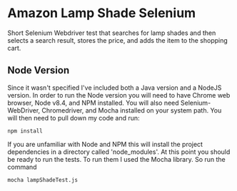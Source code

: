 # Amazon Lamp Shade Selenium
Short Selenium Webdriver test that searches for lamp shades and then selects a search result, stores the price, and adds the item to the shopping cart.

## Node Version
Since it wasn't specified I've included both a Java version and a NodeJS version. In order to run the
Node version you will need to have Chrome web browser, Node v8.4, and NPM installed.  You will also
need Selenium-WebDriver, Chromedriver, and Mocha installed on your system path.  You will then need
to pull down my code and run:
```
npm install
```
If you are unfamiliar with Node and NPM this will install the project dependencies in a directory
called 'node_modules'.  At this point you should be ready to run the tests.  To run them
I used the Mocha library.  So run the command
```
mocha lampShadeTest.js
```

